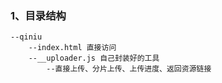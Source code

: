 ### 1、目录结构
```
--qiniu
    --index.html 直接访问
    --__uploader.js 自己封装好的工具
        --直接上传、分片上传、上传进度、返回资源链接

```      